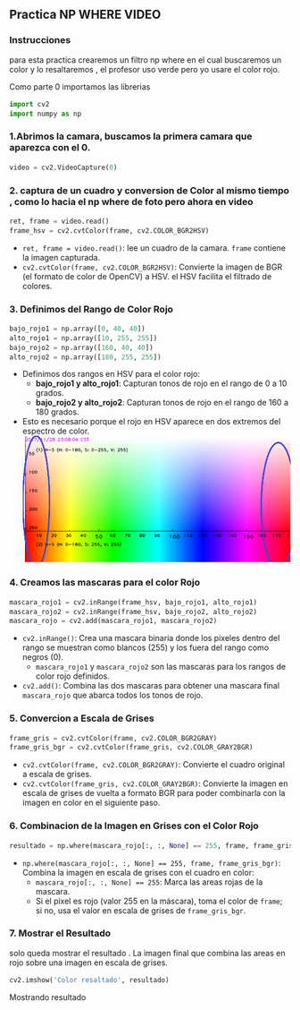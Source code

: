 ## Practica NP WHERE VIDEO

### Instrucciones
para esta practica crearemos un filtro np where en el cual buscaremos un color y lo resaltaremos , el profesor uso verde pero yo usare el color rojo.

Como parte 0 importamos las librerias

```python
import cv2
import numpy as np
```


### 1.Abrimos la camara,  buscamos la primera camara que aparezca con el 0.

```python
video = cv2.VideoCapture(0)
```

### 2. captura de un cuadro y conversion de Color al mismo tiempo , como lo hacia el np where de foto pero ahora en video

```python
ret, frame = video.read()
frame_hsv = cv2.cvtColor(frame, cv2.COLOR_BGR2HSV)
```

- `ret, frame = video.read()`: lee un cuadro de la camara. `frame` contiene la imagen capturada.
- `cv2.cvtColor(frame, cv2.COLOR_BGR2HSV)`: Convierte la imagen de BGR (el formato de color de OpenCV) a HSV. el HSV facilita el filtrado de colores.



### 3. Definimos  del Rango de Color Rojo

```python
bajo_rojo1 = np.array([0, 40, 40])
alto_rojo1 = np.array([10, 255, 255])
bajo_rojo2 = np.array([160, 40, 40])
alto_rojo2 = np.array([180, 255, 255])
```

- Definimos dos rangos en HSV para el color rojo:
  - **bajo_rojo1 y alto_rojo1**: Capturan tonos de rojo en el rango de 0 a 10 grados.
  - **bajo_rojo2 y alto_rojo2**: Capturan tonos de rojo en el rango de 160 a 180 grados.
- Esto es necesario porque el rojo en HSV aparece en dos extremos del espectro de color.
![Rojos](https://github.com/ItsCruel/graficacion/blob/main/imagenes%20markdown/rojos1.png?raw=true)


### 4. Creamos las  mascaras para el color Rojo

```python
mascara_rojo1 = cv2.inRange(frame_hsv, bajo_rojo1, alto_rojo1)
mascara_rojo2 = cv2.inRange(frame_hsv, bajo_rojo2, alto_rojo2)
mascara_rojo = cv2.add(mascara_rojo1, mascara_rojo2)
```

- `cv2.inRange()`: Crea una mascara binaria donde los pixeles dentro del rango se muestran como blancos (255) y los fuera del rango como negros (0).
  - `mascara_rojo1` y `mascara_rojo2` son las mascaras para los rangos de color rojo definidos.
- `cv2.add()`: Combina las dos mascaras para obtener una mascara final `mascara_rojo` que abarca todos los tonos de rojo.




### 5.  Convercion a Escala de Grises

```python
frame_gris = cv2.cvtColor(frame, cv2.COLOR_BGR2GRAY)
frame_gris_bgr = cv2.cvtColor(frame_gris, cv2.COLOR_GRAY2BGR)
```

- `cv2.cvtColor(frame, cv2.COLOR_BGR2GRAY)`: Convierte el cuadro original a escala de grises.
- `cv2.cvtColor(frame_gris, cv2.COLOR_GRAY2BGR)`: Convierte la imagen en escala de grises de vuelta a formato BGR para poder combinarla con la imagen en color en el siguiente paso.



### 6. Combinacion de la Imagen en Grises con el Color Rojo

```python
resultado = np.where(mascara_rojo[:, :, None] == 255, frame, frame_gris_bgr)
```

- `np.where(mascara_rojo[:, :, None] == 255, frame, frame_gris_bgr)`: Combina la imagen en escala de grises con el cuadro en color:
  - `mascara_rojo[:, :, None] == 255`: Marca las areas rojas de la mascara.
  - Si el pixel es rojo (valor 255 en la máscara), toma el color de `frame`; si no, usa el valor en escala de grises de `frame_gris_bgr`.



### 7. Mostrar el Resultado 
solo queda mostrar el resultado . La imagen final que combina las areas en rojo sobre una imagen en escala de grises.

```python
cv2.imshow('Color resaltado', resultado)
```

Mostrando resultado
